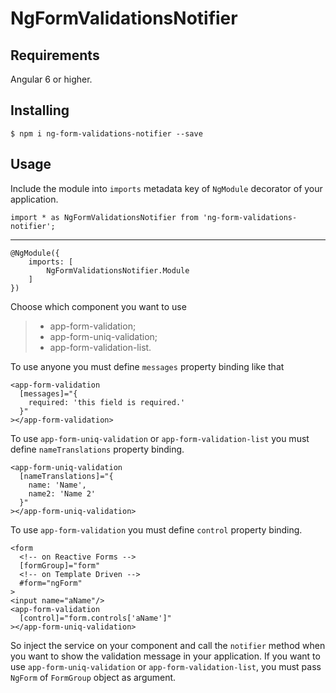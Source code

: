 <h1 id="ngformvalidationsnotifier">NgFormValidationsNotifier</h1>
<h2 id="requirements">Requirements</h2>
<p>Angular 6 or higher.</p>
<h2 id="installing">Installing</h2>
<pre><code>$ npm i ng-form-validations-notifier --save
</code></pre>
<h2 id="usage">Usage</h2>
<p>Include the module into <code>imports</code> metadata key of <code>NgModule</code> decorator of your application.</p>
<pre><code>import * as NgFormValidationsNotifier from 'ng-form-validations-notifier';
</code></pre>
<hr>
<pre><code>@NgModule({
    imports: [
        NgFormValidationsNotifier.Module
    ]
})
</code></pre>
<p>Choose which component you want to use</p>
<blockquote>
<ul>
<li>app-form-validation;</li>
<li>app-form-uniq-validation;</li>
<li>app-form-validation-list.</li>
</ul>
</blockquote>
<p>To use anyone you must define <code>messages</code> property binding like that</p>
<pre><code>&lt;app-form-validation
  [messages]="{
    required: 'this field is required.'
  }"
&gt;&lt;/app-form-validation&gt;
</code></pre>
<p>To use <code>app-form-uniq-validation</code> or <code>app-form-validation-list</code> you must define <code>nameTranslations</code> property binding.</p>
<pre><code>&lt;app-form-uniq-validation
  [nameTranslations]="{
    name: 'Name',
	name2: 'Name 2'
  }"
&gt;&lt;/app-form-uniq-validation&gt;
</code></pre>
<p>To use <code>app-form-validation</code> you must define <code>control</code> property binding.</p>
<pre><code>&lt;form
  &lt;!-- on Reactive Forms --&gt;
  [formGroup]="form"
  &lt;!-- on Template Driven --&gt;
  #form="ngForm"
&gt;
&lt;input name="aName"/&gt;
&lt;app-form-validation
  [control]="form.controls['aName']"
&gt;&lt;/app-form-uniq-validation&gt;
</code></pre>
<p>So inject the service on your component and call the <code>notifier</code> method when you want to show the validation message in your application. If you want to use <code>app-form-uniq-validation</code> or <code>app-form-validation-list</code>, you must pass <code>NgForm</code> of <code>FormGroup</code> object as argument.</p>

